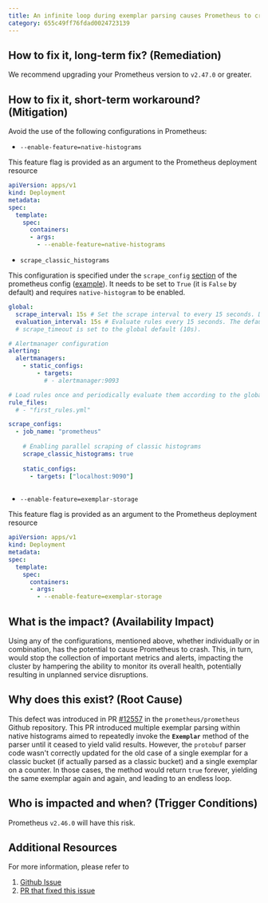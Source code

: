 ```yaml
---
title: An infinite loop during exemplar parsing causes Prometheus to crash in certain configurations
category: 655c49ff76fdad0024723139
---
```


## How to fix it, long-term fix? (Remediation)

We recommend upgrading your Prometheus version to `v2.47.0` or greater. 

## How to fix it, short-term workaround? (Mitigation)

Avoid the use of the following configurations in Prometheus:

- `--enable-feature=native-histograms`

This feature flag is provided as an argument to the Prometheus deployment resource

```yaml YAML
apiVersion: apps/v1
kind: Deployment
metadata:
spec:
  template:
    spec:
      containers:
      - args:
        - --enable-feature=native-histograms
```

- `scrape_classic_histograms`

This configuration is specified under the `scrape_config` [section](https://prometheus.io/docs/prometheus/latest/configuration/configuration/#scrape_config) of the prometheus config ([example](https://github.com/prometheus/prometheus/blob/b6f903b5f92b5458ad2244d9f442f7f859c01eb3/documentation/examples/prometheus.yml#L21)). It  needs to be set to `True` (it is `False` by default) and requires `native-histogram` to be enabled.

```yaml
global:
  scrape_interval: 15s # Set the scrape interval to every 15 seconds. Default is every 1 minute.
  evaluation_interval: 15s # Evaluate rules every 15 seconds. The default is every 1 minute.
  # scrape_timeout is set to the global default (10s).

# Alertmanager configuration
alerting:
  alertmanagers:
    - static_configs:
        - targets:
          # - alertmanager:9093

# Load rules once and periodically evaluate them according to the global 'evaluation_interval'.
rule_files:
  # - "first_rules.yml"

scrape_configs:
  - job_name: "prometheus"
  	
    # Enabling parallel scraping of classic histograms
    scrape_classic_histograms: true
    
    static_configs:
      - targets: ["localhost:9090"]
      
```

- `--enable-feature=exemplar-storage`

This feature flag is provided as an argument to the Prometheus deployment resource

```yaml YAML
apiVersion: apps/v1
kind: Deployment
metadata:
spec:
  template:
    spec:
      containers:
      - args:
        - --enable-feature=exemplar-storage
```

## What is the impact? (Availability Impact)

Using any of the configurations, mentioned above, whether individually or in combination, has the potential to cause Prometheus to crash. This, in turn, would stop the collection of important metrics and alerts, impacting the cluster by hampering the ability to monitor its overall health, potentially resulting in unplanned service disruptions.

## Why does this exist? (Root Cause)

This defect was introduced in PR [#12557](https://github.com/prometheus/prometheus/pull/12557)  in the `prometheus/prometheus` Github repository. This PR introduced multiple exemplar parsing within native histograms aimed to repeatedly invoke the **`Exemplar`** method of the parser until it ceased to yield valid results. However, the `protobuf` parser code wasn't correctly updated for the old case of a single exemplar for a classic bucket (if actually parsed as a classic bucket) and a single exemplar on a counter. In those cases, the method would return `true` forever, yielding the same exemplar again and again, and leading to an endless loop.

## Who is impacted and when? (Trigger Conditions)

Prometheus `v2.46.0` will have this risk.

## Additional Resources

For more information, please refer to 

1. [Github Issue](https://github.com/prometheus/prometheus/issues/12731)
2. [PR that fixed this issue](https://github.com/prometheus/prometheus/pull/12737)